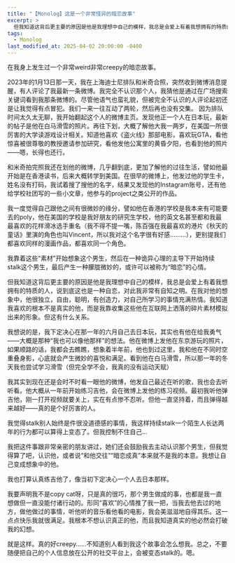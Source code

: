 ```yaml
---
title: "【Monolog】这是一个非常怪异的暗恋故事"
excerpt: >
  但我知道这背后更主要的原因是他是我理想中自己的模样，我总是会爱上有着我想拥有的特质的人，说到底这也是一种自恋，对此我非常有自知之明。在我对他的想象中，他很独立，自由，聪明，有创造力，对自己所学习的事情充满热情...
tags:
  - Monolog
last_modified_at: 2025-04-02 20:00:00 -0400
---
```


<link href="https://fonts.googleapis.com/css2?family=Noto+Serif+SC&display=swap" rel="stylesheet">

<style>
.page__title {
  font-size: 1.0rem;
  color: #222222;
  font-family: "Noto Serif SC", "PingFang SC", "Microsoft YaHei", serif;
  font-weight: 600;
  line-height: 1.4;
  margin-bottom: 1rem;
}

.page__content p {
  font-size: 0.65rem;
  color: #111111;
  line-height: 1.6;
  font-family: "Noto Serif SC", "PingFang SC", "Microsoft YaHei", serif;
}
</style>

在我身上发生过一个非常weird非常creepy的暗恋故事。

2023年的1月13日那一天，我在上海迪士尼排队和米奇合照，突然收到微博消息提醒，有人评论了我最新一条微博。我完全不认识那个人，我猜他是通过在广场搜索关键词看到我那条微博的。尽管他语气也蛮礼貌，但被完全不认识的人评论起初还是让我觉得有点冒犯。我们一来一往互动了两轮，然后再也没有交集。
因为排队时间太久太无聊，我开始翻起这个人的微博主页。发现他正一个人在日本玩，最新的帖子是他在白马滑雪的照片。再往下划，大概了解他大我一两岁，在美国一所很厉害的大学读游戏设计相关。知道他喜欢《盗火线》那部电影，喜欢玩GTA，看他惊喜被很尊敬的教授邀请参加研究，看他发他公寓里的黄昏夕阳，也看到他的照片——嗯，长得也还行。

和米奇拍完照我还在划他的微博，几乎翻到底，更加了解他的过往生活，譬如他最开始是在香港读书，后来大概转学到美国。在很早的微博上，他发过他的学生卡，姓名没有打码，我试着搜了搜他的名字，结果又发现他的Instagram账号，还有他给学校社团写的一些小文章，他参与的project之类公开的作品。

我一度觉得自己跟他之间有很微妙的缘分，譬如他在香港的学校是我本来有可能要去的poly，他在美国的学校是我好朋友的研究生学校，他的英文名甚至都和我最最喜欢的花样滑冰选手重名（我不得不提一嘴，陈百强在我最喜欢的港片《秋天的童话》里演的角色也叫Vincent，所以我对这个名字很有好感………），更别提我们都喜欢同样的漫画作品，都喜欢同一个角色。

我靠着这些“素材”开始想象这个男生，然后在一种诡异心理的主导下开始持续stalk这个男生，最后产生一种朦胧微妙的，或许可以被称为“暗恋”的心情。

但我知道这背后更主要的原因是他是我理想中自己的模样，我总是会爱上有着我想拥有的特质的人，说到底这也是一种自恋，对此我非常有自知之明。在我对他的想象中，他很独立，自由，聪明，有创造力，对自己所学习的事情充满热情。我知道我喜欢的根本不是真实的他，而是我靠收集这些他在互联网上洒落的碎片素材模拟出来的形象。但这有什么关系。

我想说的是，我下定决心在那一年的六月自己去日本玩，其实也有他在给我勇气——大概是那种“我也可以像他那样”的想法。他在微博上发他在东京游玩的照片，如果顺路的话，我都会去瞧瞧，想象着半年前，他也到过这里，我和他在不同时空重叠身影，心底就会产生微妙的喜悦和满足。看到他在白马滑雪，所以那一年的冬天我也尝试学习滑雪（但完全学不会，我真的没有运动天赋）

我其实到现在还是会时不时看一眼他的微博，他发自己最近在听的歌，我也会去听听看。他大概从一年前开始练习吉他，会在微博上发他的练习视频。最初我听他弹吉他，刚一打开视频就要关上，实在有点惨不忍听。但他一直坚持着，而且弹得越来越好——真的是个好厉害的人。

我觉得stalk别人始终是件很没道德感的事情，我这样持续stalk一个陌生人长达两年的行为都可以算得上变态了。但我控制不住自己...

我把这件事跟非常亲密的朋友讲过，她们还会鼓励我去主动认识那个男生，但我觉得算了吧，认识他，或者说“和他交往”“暗恋成真”本来就不是我的本意。我想让自己变成想象中的他。

我也打算认真练吉他了，像当初下定决心一个人去日本那样。

我要声明我不是copy cat呀，只是真的很巧，那个男生做成的事，也都是我一直想做但一直没能付诸行动的。形同“喜欢”的心情推了我一把，当我去他去过的地方，做他做过的事情，听他听的音乐看他看的电影，我会美滋滋地自得其乐。这一点点快乐我就很满足。我根本不想认识真正的他，而且我知道真实的他必然会打破我的幻想。

就是这样。真的好creepy……不知道别人看到我这个故事会怎么想我。总之，不要随便把自己的个人信息放在公开的社交平台上，会被变态stalk的。嗯。
